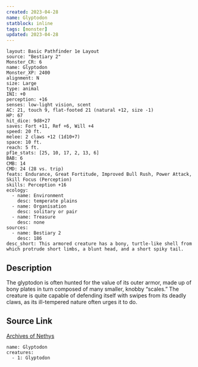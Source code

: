 ```yaml
---
created: 2023-04-28
name: Glyptodon
statblock: inline
tags: [monster]
updated: 2023-04-28
---
```

```statblock
layout: Basic Pathfinder 1e Layout
source: "Bestiary 2"
Monster_CR: 6
name: Glyptodon
Monster_XP: 2400
alignment: N
size: Large
type: animal
INI: +0
perception: +16
senses: low-light vision, scent
AC: 21, touch 9, flat-footed 21 (natural +12, size -1)
HP: 67
hit_dice: 9d8+27
saves: Fort +11, Ref +6, Will +4
speed: 20 ft.
melee: 2 claws +12 (1d10+7)
space: 10 ft.
reach: 5 ft.
pf1e_stats: [25, 10, 17, 2, 13, 6]
BAB: 6
CMB: 14
CMD: 24 (28 vs. trip)
feats: Endurance, Great Fortitude, Improved Bull Rush, Power Attack, Skill Focus (Perception)
skills: Perception +16
ecology:
  - name: Environment
    desc: temperate plains
  - name: Organisation
    desc: solitary or pair
  - name: Treasure
    desc: none
sources:
  - name: Bestiary 2
    desc: 186
desc_short: This armored creature has a bony, turtle-like shell from which protrude short limbs, a blunt head, and a short spiky tail.
```
## Description
The glyptodon is often hunted for the value of its outer armor, made up of bony plates in turn composed of many smaller, knobby “scales.” The creature is quite capable of defending itself with swipes from its deadly claws, as its ill-tempered nature often urges it to do.
## Source Link
[Archives of Nethys](https://aonprd.com/MonsterDisplay.aspx?ItemName=Glyptodon)
```encounter-table
name: Glyptodon
creatures:
  - 1: Glyptodon
```

